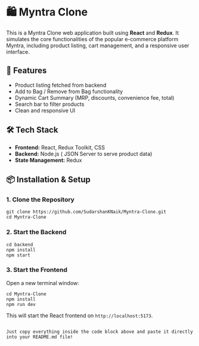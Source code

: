 


# 🛍️ Myntra Clone

This is a Myntra Clone web application built using **React** and **Redux**. It simulates the core functionalities of the popular e-commerce platform Myntra, including product listing, cart management, and a responsive user interface.

## 🚀 Features

- Product listing fetched from backend
- Add to Bag / Remove from Bag functionality
- Dynamic Cart Summary (MRP, discounts, convenience fee, total)
- Search bar to filter products
- Clean and responsive UI

## 🛠️ Tech Stack

- **Frontend:** React, Redux Toolkit, CSS
- **Backend:** Node.js ( JSON Server to serve product data)
- **State Management:** Redux

## 📦 Installation & Setup

### 1. Clone the Repository

```
git clone https://github.com/SudarshanKNaik/Myntra-Clone.git
cd Myntra-Clone
```

### 2. Start the Backend

```
cd backend
npm install
npm start
```

### 3. Start the Frontend

Open a new terminal window:

```
cd Myntra-Clone
npm install
npm run dev
```

This will start the React frontend on `http://localhost:5173`.
```

Just copy everything inside the code block above and paste it directly into your README.md file!
